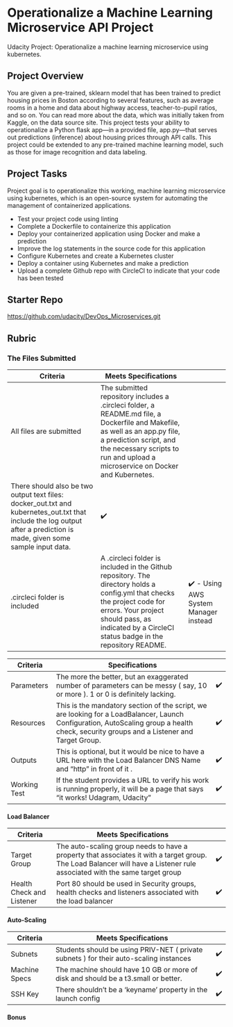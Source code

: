 # Operationalize a Machine Learning Microservice API Project

Udacity Project: Operationalize a machine learning microservice using kubernetes.

## Project Overview

You are given a pre-trained, sklearn model that has been trained to predict housing prices in Boston according to several features, such as average rooms in a home and data about highway access, teacher-to-pupil ratios, and so on. You can read more about the data, which was initially taken from Kaggle, on the data source site. This project tests your ability to operationalize a Python flask app—in a provided file, app.py—that serves out predictions (inference) about housing prices through API calls. This project could be extended to any pre-trained machine learning model, such as those for image recognition and data labeling.

## Project Tasks

Project goal is to operationalize this working, machine learning microservice using kubernetes, which is an open-source system for automating the management of containerized applications.

- Test your project code using linting
- Complete a Dockerfile to containerize this application
- Deploy your containerized application using Docker and make a prediction
- Improve the log statements in the source code for this application
- Configure Kubernetes and create a Kubernetes cluster
- Deploy a container using Kubernetes and make a prediction
- Upload a complete Github repo with CircleCI to indicate that your code has been tested

## Starter Repo

https://github.com/udacity/DevOps_Microservices.git


## Rubric

### The Files Submitted

|Criteria   |Meets Specifications   |   |
|---|---|---|
|All files are submitted   |The submitted repository includes a .circleci folder, a README.md file, a Dockerfile and Makefile, as well as an app.py file, a prediction script, and the necessary scripts to run and upload a microservice on Docker and Kubernetes.
There should also be two output text files: docker_out.txt and kubernetes_out.txt that include the log output after a prediction is made, given some sample input data. | :heavy_check_mark:  |
|.circleci folder is included   | A .circleci folder is included in the Github repository. The directory holds a config.yml that checks the project code for errors. Your project should pass, as indicated by a CircleCI status badge in the repository README.  | :heavy_check_mark: - Using AWS System Manager instead  |


|Criteria   |Specifications   |   |
|---|---|---|
|Parameters   |The more the better, but an exaggerated number of parameters can be messy ( say, 10 or more ). 1 or 0 is definitely lacking.   |  :heavy_check_mark:   |
|Resources   |This is the mandatory section of the script, we are looking for a LoadBalancer, Launch Configuration, AutoScaling group a health check, security groups and a Listener and Target Group.   | :heavy_check_mark:  |
|Outputs   |This is optional, but it would be nice to have a URL here with the Load Balancer DNS Name and “http” in front of it .   | :heavy_check_mark:  |
|Working Test   |If the student provides a URL to verify his work is running properly, it will be a page that says “it works! Udagram, Udacity”   | :heavy_check_mark:  |

#### Load Balancer

|Criteria   |Meets Specifications   |   |
|---|---|---|
| Target Group  |The auto-scaling group needs to have a property that associates it with a target group. The Load Balancer will have a Listener rule associated with the same target group   |:heavy_check_mark:   |
|Health Check and Listener   |Port 80 should be used in Security groups, health checks and listeners associated with the load balancer   | :heavy_check_mark:  |

#### Auto-Scaling

|  Criteria |Meets Specifications   |   |
|---|---|---|
|Subnets   |Students should be using PRIV-NET ( private subnets ) for their auto-scaling instances   | :heavy_check_mark:  |
|Machine Specs   |The machine should have 10 GB or more of disk and should be a t3.small or better.   | :heavy_check_mark:  |
|SSH Key   |There shouldn’t be a ‘keyname’ property in the launch config   |:heavy_check_mark:   |


#### Bonus

